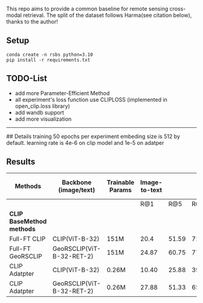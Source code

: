 This repo aims to provide a common baseline for remote sensing cross-modal retrieval. The split of the dataset follows Harma(see citation below), thanks to the author!

## Setup

```shell
conda create -n rsbs python=3.10
pip install -r requirements.txt
```

## TODO-List

* add more Parameter-Efficient Method
* all experiment's loss function use CLIPLOSS (implemented in open_clip.loss library)
* add wandb support
* add more visualization

<hr>
## Details
training 50 epochs per experiment
embeding size is 512 by default.
learning rate is 4e-6 on clip model and 1e-5 on adatper

## Results

| Methods                | Backbone (image/text)       | Trainable Params | Image-to-text |        |         | Text-to-image |        |         |      mR      |
|------------------------|-----------------------------|------------------|---------------|--------|---------|---------------|--------|---------|--------------|
|                        |                             |                  | R@1           | R@5    | R@10    | R@1           | R@5    | R@10    |              |
| **CLIP BaseMethod methods**|                             |                  |               |        |         |               |        |         |              |
| Full-FT CLIP           | CLIP(ViT-B-32)              | 151M             | 20.4          | 51.59  | 71.5    | 25.44         | 48.67  | 61.28   | 46.48        |
| Full-FT GeoRSCLIP      | GeoRSCLIP(ViT-B-32-RET-2)   | 151M             | 24.87         | 60.75  | 77.43   | 29.42         | 54.20  | 65.71   | 52.06 |
|CLIP Adatpter| CLIP(ViT-B-32)| 0.26M| 10.40|25.88|39.16|9.87|30.88|46.73|27.19|
|CLIP Adatpter| GeoRSCLIP(ViT-B-32-RET-2) | 0.26M|27.88|51.33|65.71|23.45|55.75|74.56|49.78|
